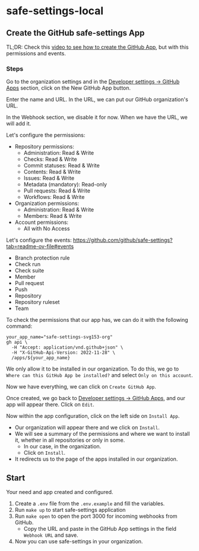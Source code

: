 # safe-settings-local

## Create the GitHub safe-settings App

TL;DR: Check this [video to see how to create the GitHub App](https://www.youtube.com/watch?v=KmAyPUv9gOY), but with this permissions and events.

### Steps

Go to the organization settings and in the [Developer settings -> GitHub Apps](https://github.com/organizations/svg153-org/settings/apps) section, click on the New GitHub App button.

Enter the name and URL. In the URL, we can put our GitHub organization's URL.

In the Webhook section, we disable it for now. When we have the URL, we will add it.

Let's configure the permissions:

- Repository permissions:
    - Administration: Read & Write
    - Checks: Read & Write
    - Commit statuses: Read & Write
    - Contents: Read & Write
    - Issues: Read & Write
    - Metadata (mandatory): Read-only
    - Pull requests: Read & Write
    - Workflows: Read & Write
- Organization permissions:
    - Administration: Read & Write
    - Members: Read & Write
- Account permissions:
    - All with No Access

Let's configure the events: <https://github.com/github/safe-settings?tab=readme-ov-file#events>

- Branch protection rule
- Check run
- Check suite
- Member
- Pull request
- Push
- Repository
- Repository ruleset
- Team

<!-- [`member_change_events`](https://github.com/github/safe-settings/blob/e584dbc552df2674186d61c7a17c040dafade634/index.js#L307) -->

To check the permissions that our app has, we can do it with the following command:

```shell
your_app_name="safe-settings-svg153-org"
gh api \
  -H "Accept: application/vnd.github+json" \
  -H "X-GitHub-Api-Version: 2022-11-28" \
  /apps/${your_app_name}
```

We only allow it to be installed in our organization. To do this, we go to `Where can this GitHub App be installed?` and select `Only on this account`.

Now we have everything, we can click on `Create GitHub App`.

Once created, we go back to [Developer settings -> GitHub Apps](https://github.com/organizations/svg153-org/settings/apps), and our app will appear there. Click on `Edit`.

Now within the app configuration, click on the left side on `Install App`.

- Our organization will appear there and we click on `Install`.
- We will see a summary of the permissions and where we want to install it, whether in all repositories or only in some.
    - In our case, in the organization.
    - Click on `Install`.
- It redirects us to the page of the apps installed in our organization.

## Start

Your need and app created and configured.

1. Create a `.env` file from the `.env.example` and fill the variables.
2. Run `make up` to start safe-settings application
3. Run `make open` to open the port 3000 for incoming webhooks from GitHub.
    - Copy the URL and paste in the GitHub App settings in the field `Webhook URL` and save.
4. Now you can use safe-settings in your organization.
